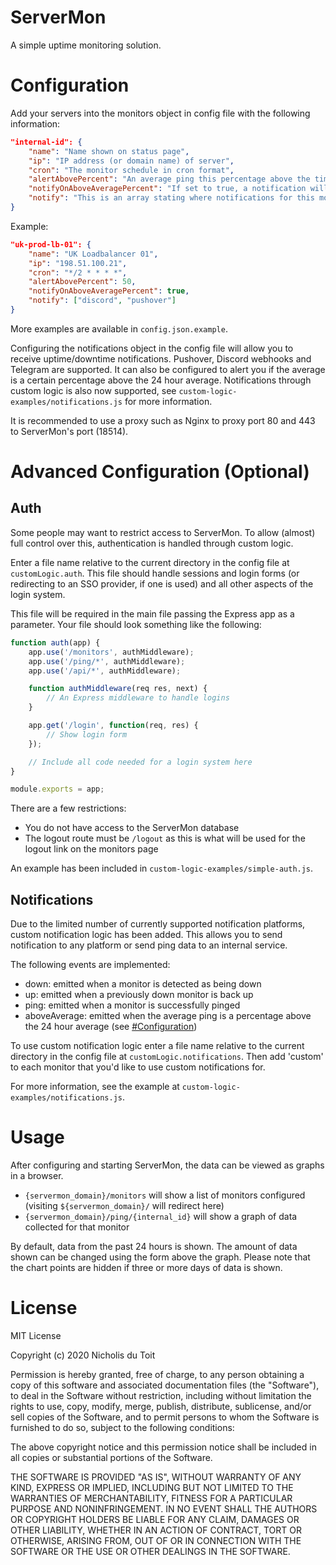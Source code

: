 # ServerMon

A simple uptime monitoring solution.

# Configuration

Add your servers into the monitors object in config file with the following information:

```json
"internal-id": {
	"name": "Name shown on status page",
	"ip": "IP address (or domain name) of server",
	"cron": "The monitor schedule in cron format",
	"alertAbovePercent": "An average ping this percentage above the time period average will be highlighed in red on the ping chart and may trigger a notification (see next option)",
	"notifyOnAboveAveragePercent": "If set to true, a notification will be sent if the average ping is `alertAbovePercent`% above the 24 hour average",
	"notify": "This is an array stating where notifications for this monitor are sent"
}
```

Example:

```json
"uk-prod-lb-01": {
	"name": "UK Loadbalancer 01",
	"ip": "198.51.100.21",
	"cron": "*/2 * * * *",
	"alertAbovePercent": 50,
	"notifyOnAboveAveragePercent": true,
	"notify": ["discord", "pushover"]
}
```

More examples are available in `config.json.example`.

Configuring the notifications object in the config file will allow you to receive uptime/downtime notifications. Pushover, Discord webhooks and Telegram are supported. It can also be configured to alert you if the average is a certain percentage above the 24 hour average. Notifications through custom logic is also now supported, see `custom-logic-examples/notifications.js` for more information.

It is recommended to use a proxy such as Nginx to proxy port 80 and 443 to ServerMon's port (18514).

# Advanced Configuration (Optional)

## Auth

Some people may want to restrict access to ServerMon. To allow (almost) full control over this, authentication is handled through custom logic.

Enter a file name relative to the current directory in the config file at `customLogic.auth`. This file should handle sessions and login forms (or redirecting to an SSO provider, if one is used) and all other aspects of the login system.

This file will be required in the main file passing the Express app as a parameter. Your file should look something like the following:

```js
function auth(app) {
	app.use('/monitors', authMiddleware);
	app.use('/ping/*', authMiddleware);
	app.use('/api/*', authMiddleware);

	function authMiddleware(req res, next) {
		// An Express middleware to handle logins
	}

	app.get('/login', function(req, res) {
		// Show login form
	});

	// Include all code needed for a login system here
}

module.exports = app;
```

There are a few restrictions:

- You do not have access to the ServerMon database
- The logout route must be `/logout` as this is what will be used for the logout link on the monitors page

An example has been included in `custom-logic-examples/simple-auth.js`.

## Notifications

Due to the limited number of currently supported notification platforms, custom notification logic has been added. This allows you to send notification to any platform or send ping data to an internal service.

The following events are implemented:

- down: emitted when a monitor is detected as being down
- up: emitted when a previously down monitor is back up
- ping: emitted when a monitor is successfully pinged
- aboveAverage: emitted when the average ping is a percentage above the 24 hour average (see [#Configuration](configuration))

To use custom notification logic enter a file name relative to the current directory in the config file at `customLogic.notifications`. Then add 'custom' to each monitor that you'd like to use custom notifications for.

For more information, see the example at `custom-logic-examples/notifications.js`.

# Usage

After configuring and starting ServerMon, the data can be viewed as graphs in a browser.

- `{servermon_domain}/monitors` will show a list of monitors configured (visiting `${servermon_domain}/` will redirect here)
- `{servermon_domain}/ping/{internal_id}` will show a graph of data collected for that monitor

By default, data from the past 24 hours is shown. The amount of data shown can be changed using the form above the graph. Please note that the chart points are hidden if three or more days of data is shown.


# License

MIT License

Copyright (c) 2020 Nicholis du Toit

Permission is hereby granted, free of charge, to any person obtaining a copy
of this software and associated documentation files (the "Software"), to deal
in the Software without restriction, including without limitation the rights
to use, copy, modify, merge, publish, distribute, sublicense, and/or sell
copies of the Software, and to permit persons to whom the Software is
furnished to do so, subject to the following conditions:

The above copyright notice and this permission notice shall be included in all
copies or substantial portions of the Software.

THE SOFTWARE IS PROVIDED "AS IS", WITHOUT WARRANTY OF ANY KIND, EXPRESS OR
IMPLIED, INCLUDING BUT NOT LIMITED TO THE WARRANTIES OF MERCHANTABILITY,
FITNESS FOR A PARTICULAR PURPOSE AND NONINFRINGEMENT. IN NO EVENT SHALL THE
AUTHORS OR COPYRIGHT HOLDERS BE LIABLE FOR ANY CLAIM, DAMAGES OR OTHER
LIABILITY, WHETHER IN AN ACTION OF CONTRACT, TORT OR OTHERWISE, ARISING FROM,
OUT OF OR IN CONNECTION WITH THE SOFTWARE OR THE USE OR OTHER DEALINGS IN THE
SOFTWARE.